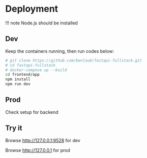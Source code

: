 # Deployment

!!! note
    Node.js should be installed

## Dev

Keep the containers running, then run codes below:
``` bash
# git clone https://github.com/benlau6/fastapi-fullstack.git
# cd fastapi-fullstack
# docker-compose up --build
cd frontend/app
npm install
npm run dev
```
## Prod

Check setup for backend

## Try it

Browse <http://127.0.0.1:9528> for dev

Browse <http://127.0.0.1> for prod
